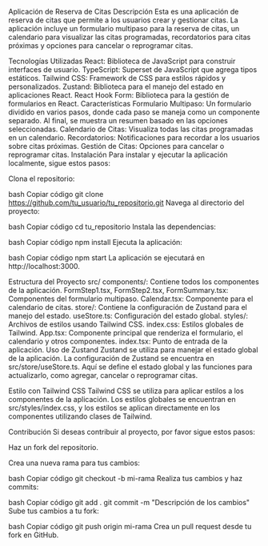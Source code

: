 
Aplicación de Reserva de Citas
Descripción
Esta es una aplicación de reserva de citas que permite a los usuarios crear y gestionar citas. La aplicación incluye un formulario multipaso para la reserva de citas, un calendario para visualizar las citas programadas, recordatorios para citas próximas y opciones para cancelar o reprogramar citas.

Tecnologías Utilizadas
React: Biblioteca de JavaScript para construir interfaces de usuario.
TypeScript: Superset de JavaScript que agrega tipos estáticos.
Tailwind CSS: Framework de CSS para estilos rápidos y personalizados.
Zustand: Biblioteca para el manejo del estado en aplicaciones React.
React Hook Form: Biblioteca para la gestión de formularios en React.
Características
Formulario Multipaso: Un formulario dividido en varios pasos, donde cada paso se maneja como un componente separado. Al final, se muestra un resumen basado en las opciones seleccionadas.
Calendario de Citas: Visualiza todas las citas programadas en un calendario.
Recordatorios: Notificaciones para recordar a los usuarios sobre citas próximas.
Gestión de Citas: Opciones para cancelar o reprogramar citas.
Instalación
Para instalar y ejecutar la aplicación localmente, sigue estos pasos:

Clona el repositorio:

bash
Copiar código
git clone https://github.com/tu_usuario/tu_repositorio.git
Navega al directorio del proyecto:

bash
Copiar código
cd tu_repositorio
Instala las dependencias:

bash
Copiar código
npm install
Ejecuta la aplicación:

bash
Copiar código
npm start
La aplicación se ejecutará en http://localhost:3000.

Estructura del Proyecto
src/
components/: Contiene todos los componentes de la aplicación.
FormStep1.tsx, FormStep2.tsx, FormSummary.tsx: Componentes del formulario multipaso.
Calendar.tsx: Componente para el calendario de citas.
store/: Contiene la configuración de Zustand para el manejo del estado.
useStore.ts: Configuración del estado global.
styles/: Archivos de estilos usando Tailwind CSS.
index.css: Estilos globales de Tailwind.
App.tsx: Componente principal que renderiza el formulario, el calendario y otros componentes.
index.tsx: Punto de entrada de la aplicación.
Uso de Zustand
Zustand se utiliza para manejar el estado global de la aplicación. La configuración de Zustand se encuentra en src/store/useStore.ts. Aquí se define el estado global y las funciones para actualizarlo, como agregar, cancelar o reprogramar citas.

Estilo con Tailwind CSS
Tailwind CSS se utiliza para aplicar estilos a los componentes de la aplicación. Los estilos globales se encuentran en src/styles/index.css, y los estilos se aplican directamente en los componentes utilizando clases de Tailwind.

Contribución
Si deseas contribuir al proyecto, por favor sigue estos pasos:

Haz un fork del repositorio.

Crea una nueva rama para tus cambios:

bash
Copiar código
git checkout -b mi-rama
Realiza tus cambios y haz commits:

bash
Copiar código
git add .
git commit -m "Descripción de los cambios"
Sube tus cambios a tu fork:

bash
Copiar código
git push origin mi-rama
Crea un pull request desde tu fork en GitHub.

